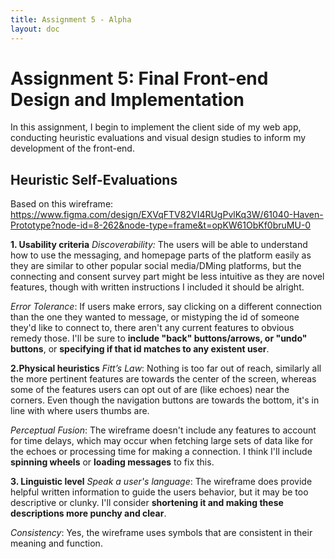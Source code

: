 ```yaml
---
title: Assignment 5 - Alpha
layout: doc
---
```

# Assignment 5: Final Front-end Design and Implementation #
In this assignment, I begin to implement the client side of my web app, conducting heuristic evaluations and visual design studies to inform my development of the front-end.

## Heuristic Self-Evaluations ##
Based on this wireframe: https://www.figma.com/design/EXVqFTV82VI4RUgPvlKq3W/61040-Haven-Prototype?node-id=8-262&node-type=frame&t=opKW61ObKf0bruMU-0

**1. Usability criteria**
*Discoverability:* The users will be able to understand how to use the messaging, and homepage parts of the platform easily as they are similar to other popular social media/DMing platforms, but the connecting and consent survey part might be less intuitive as they are novel features, though with written instructions I included it should be alright. 

*Error Tolerance*: If users make errors, say clicking on a different connection than the one they wanted to message, or mistyping the id of someone they'd like to connect to, there aren't any current features to obvious remedy those. I'll be sure to **include "back" buttons/arrows, or "undo" buttons**, or **specifying if that id matches to any existent user**. 

**2.Physical heuristics**
*Fitt’s Law*: Nothing is too far out of reach, similarly all the more pertinent features are towards the center of the screen, whereas some of the features users can opt out of are (like echoes) near the corners. Even though the navigation buttons are towards the bottom, it's in line with where users thumbs are.  

*Perceptual Fusion*: The wireframe doesn't include any features to account for time delays, which may occur when fetching large sets of data like for the echoes or processing time for making a connection. I think I'll include **spinning wheels** or **loading messages** to fix this.

**3. Linguistic level**
*Speak a user's language*: The wireframe does provide helpful written information to guide the users behavior, but it may be too descriptive or clunky. I'll consider **shortening it and making these descriptions more punchy and clear**.

*Consistency*: Yes, the wireframe uses symbols that are consistent in their meaning and function.